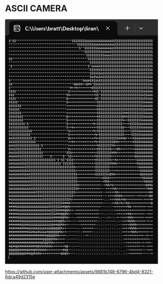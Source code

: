 # ASCII CAMERA
![ASCII-image](ASCII_img.png) 

https://github.com/user-attachments/assets/9881b748-6796-4bd4-8321-6dca49d2315e

